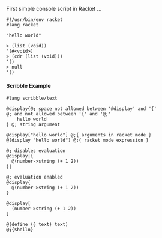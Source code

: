First simple console script in Racket ...

```racket
#!/usr/bin/env racket
#lang racket

"hello world"

```

```
> (list (void))
'(#<void>)
> (cdr (list (void)))
'()
> null
'()

```

#### Scribble Example

```racket
#lang scribble/text

@display{@; space not allowed between '@display' and '{'
@; and not allowed between '{' and '@;'
    hello world
} @; string argument

@display["hello world"] @;{ arguments in racket mode }
@(display "hello world") @;{ racket mode expression }

@; disables evaluation
@display|{
  @(number->string (+ 1 2))
}|
```

```racket
@; evaluation enabled
@display{
  @(number->string (+ 1 2))
}

@display[
  (number->string (+ 1 2))
]

@(define (§ text) text)
@§{$hello}
```
